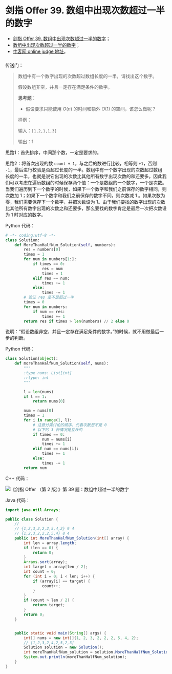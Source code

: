 # 剑指 Offer 39. 数组中出现次数超过一半的数字

+ [剑指 Offer 39. 数组中出现次数超过一半的数字](https://leetcode-cn.com/problems/shu-zu-zhong-chu-xian-ci-shu-chao-guo-yi-ban-de-shu-zi-lcof/)；
+ [ 数组中出现次数超过一半的数字](https://www.acwing.com/problem/content/48/)；
+ [牛客网 online judge 地址](https://www.nowcoder.com/practice/e8a1b01a2df14cb2b228b30ee6a92163?tpId=13&tqId=11181&tPage=2&rp=2&ru=/ta/coding-interviews&qru=/ta/coding-interviews/question-ranking)。

### 

传送门：

> 数组中有一个数字出现的次数超过数组长度的一半，请找出这个数字。
>
> 假设数组非空，并且一定存在满足条件的数字。
>
> **思考题**：
>
> - 假设要求只能使用 $O(n)$ 的时间和额外 $O(1)$ 的空间，该怎么做呢？
>
> 样例：
>
> 输入：`[1,2,1,1,3]`
>
> 输出：1


思路1：首先排序，中间那个数，一定是要求的。

思路2：将首次出现的数 `count + 1`，与之后的数进行比较，相等则 `+1`，否则 `-1`，最后进行校验是否超过长度的一半。数组中有一个数字出现的次数超过数组长度的一半，也就是说它出现的次数比其他所有数字出现次数的和还要多。因此我们可以考虑在遍历数组的时候保存两个值：一个是数组的一个数字，一个是次数。当我们遍历到下一个数字的时候，如果下一个数字和我们之前保存的数字相同，则次数加 $1$；如果下一个数字和我们之前保存的数字不同，则次数减 $1$ 。如果次数为零，我们需要保存下一个数字，并把次数设为 $1$。由于我们要找的数字出现的次数比其他所有数字出现的次数之和还要多，那么要找的数字肯定是最后一次把次数设为 $1$ 时对应的数字。

Python 代码：

```python
# -*- coding:utf-8 -*-
class Solution:
    def MoreThanHalfNum_Solution(self, numbers):
        res = numbers[0]
        times = 1
        for num in numbers[1:]:
            if times == 0:
                res = num
                times = 1
            elif res == num:
                times += 1
            else:
                times -= 1
        # 验证 res 是不是超过一半
        times = 0
        for num in numbers:
            if num == res:
                times += 1
        return res if times > len(numbers) // 2 else 0

```

说明：“假设数组非空，并且一定存在满足条件的数字。”的时候，就不用做最后一步的判断。

Python 代码：

```python
class Solution(object):
    def moreThanHalfNum_Solution(self, nums):
        """
        :type nums: List[int]
        :rtype: int
        """

        l = len(nums)
        if l == 1:
            return nums[0]

        num = nums[0]
        times = 1
        for i in range(1, l):
            # 注意分类讨论的顺序，先看次数是不是 0
            # 以下的 3 种情况是互斥的
            if times == 0:
                num = nums[i]
                times += 1
            elif num == nums[i]:
                times += 1
            else:
                times -= 1
        return num
```

C++ 代码：

![《剑指 Offer （第 2 版）》第 39 题：数组中超过一半的数字](https://liweiwei1419.github.io/images/sword-for-offer/39-1.jpg)

Java 代码：

```java
import java.util.Arrays;

public class Solution {
    //
    // {1,2,3,2,2,2,5,4,2} 9 4
    // {1,2,3,2,2,2,5,4} 8 4
    public int MoreThanHalfNum_Solution(int[] array) {
        int len = array.length;
        if (len == 0) {
            return 0;
        }
        Arrays.sort(array);
        int target = array[len / 2];
        int count = 0;
        for (int i = 0; i < len; i++) {
            if (array[i] == target) {
                count++;
            }
        }
        if (count > len / 2) {
            return target;
        }
        return 0;
    }


    public static void main(String[] args) {
        int[] nums = new int[]{1, 2, 3, 2, 2, 2, 5, 4, 2};
        // [1,2,3,2,4,2,5,2,3]
        Solution solution = new Solution();
        int moreThanHalfNum_solution = solution.MoreThanHalfNum_Solution(nums);
        System.out.println(moreThanHalfNum_solution);
    }
}
```

<script src='https://cdnjs.cloudflare.com/ajax/libs/mathjax/2.7.5/MathJax.js?config=TeX-MML-AM_CHTML' async></script>
<script type="text/x-mathjax-config">
MathJax.Hub.Config({
tex2jax: {
  inlineMath: [['$','$'], ['\\(','\\)']],
  processEscapes: true
  },
displayAlign : "left",
TeX: {
        equationNumbers: {
            autoNumber: "all",
            useLabelIds: true
        }
    },
    "HTML-CSS": {
        linebreaks: {
            automatic: true
        },
        scale: 100,
        styles: {
          ".MathJax_Display": {
            "text-align": "left",
            "width" : "auto",
            "margin": "10px 0px 10px 0px !important",
            "background-color": "#f5f5f5 !important",
            "border-radius": "3px !important",
            border:  "1px solid #ccc !important",
            padding: "5px 5px 5px 5px !important"
          },
          ".MathJax": {
            "background-color": "#f5f5f5 !important",
            padding: "2px 2px 2px 2px !important"
          }
        }
    },
    SVG: {
        linebreaks: {
            automatic: true
        }
    }
});
</script>